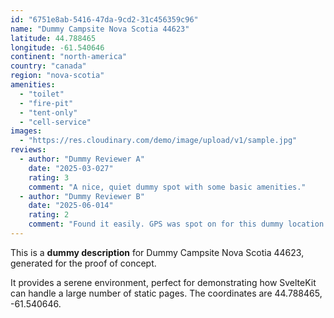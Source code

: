 ```yaml
---
id: "6751e8ab-5416-47da-9cd2-31c456359c96"
name: "Dummy Campsite Nova Scotia 44623"
latitude: 44.788465
longitude: -61.540646
continent: "north-america"
country: "canada"
region: "nova-scotia"
amenities:
  - "toilet"
  - "fire-pit"
  - "tent-only"
  - "cell-service"
images:
  - "https://res.cloudinary.com/demo/image/upload/v1/sample.jpg"
reviews:
  - author: "Dummy Reviewer A"
    date: "2025-03-027"
    rating: 3
    comment: "A nice, quiet dummy spot with some basic amenities."
  - author: "Dummy Reviewer B"
    date: "2025-06-014"
    rating: 2
    comment: "Found it easily. GPS was spot on for this dummy location."
---
```


This is a **dummy description** for Dummy Campsite Nova Scotia 44623, generated for the proof of concept.

It provides a serene environment, perfect for demonstrating how SvelteKit can handle a large number of static pages. The coordinates are 44.788465, -61.540646.
